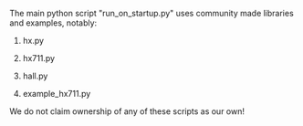 The main python script "run_on_startup.py" uses community made libraries and examples, notably:


1. hx.py

2. hx711.py

3. hall.py

4. example_hx711.py


We do not claim ownership of any of these scripts as our own!
